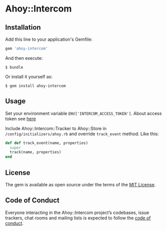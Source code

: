 # Ahoy::Intercom

## Installation

Add this line to your application's Gemfile:

```ruby
gem 'ahoy-intercom'
```

And then execute:

    $ bundle

Or install it yourself as:

    $ gem install ahoy-intercom

## Usage

Set your environment variable `ENV['INTERCOM_ACCESS_TOKEN']`.
About access token see [here](https://developers.intercom.com/docs/personal-access-tokens)

Include Ahoy::Intercom::Tracker to Ahoy::Store in `/config/initializers/ahoy.rb`
and override `track_event` method.
Like this:
```ruby
def def track_event(name, properties)
  super
  track(name, properties)
end
```


## License

The gem is available as open source under the terms of the [MIT License](http://opensource.org/licenses/MIT).

## Code of Conduct

Everyone interacting in the Ahoy::Intercom project’s codebases, issue trackers, chat rooms and mailing lists is expected to follow the [code of conduct](https://github.com/[USERNAME]/ahoy-intercom/blob/master/CODE_OF_CONDUCT.md).
